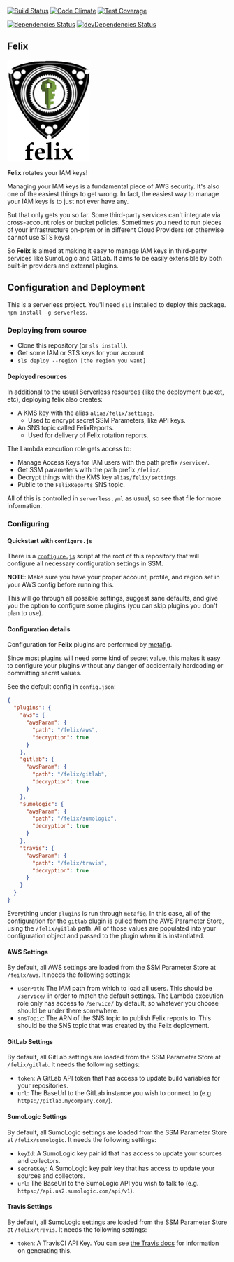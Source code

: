 [![Build Status](https://travis-ci.org/Cimpress-MCP/felix.svg?branch=master)](https://travis-ci.org/Cimpress-MCP/felix)
[![Code Climate](https://codeclimate.com/github/Cimpress-MCP/felix/badges/gpa.svg)](https://codeclimate.com/github/Cimpress-MCP/felix)
[![Test Coverage](https://codeclimate.com/github/Cimpress-MCP/felix/badges/coverage.svg)](https://codeclimate.com/github/Cimpress-MCP/felix/coverage)

[![dependencies Status](https://david-dm.org/Cimpress-MCP/felix/status.svg)](https://david-dm.org/Cimpress-MCP/felix)
[![devDependencies Status](https://david-dm.org/Cimpress-MCP/felix/dev-status.svg)](https://david-dm.org/Cimpress-MCP/felix?type=dev)

## Felix

![Felix Logo](./logo.png)

**Felix** rotates your IAM keys!

Managing your IAM keys is a fundamental piece of AWS security. It's also one
of the easiest things to get wrong. In fact, the easiest way to manage your
IAM keys is to just not ever have any.

But that only gets you so far. Some third-party services can't integrate via
cross-account roles or bucket policies. Sometimes you need to run pieces of
your infrastructure on-prem or in different Cloud Providers (or otherwise
cannot use STS keys).

So **Felix** is aimed at making it easy to manage IAM keys in third-party
services like SumoLogic and GitLab. It aims to be easily extensible by both
built-in providers and external plugins.

## Configuration and Deployment

This is a serverless project. You'll need `sls` installed to deploy this
package. `npm install -g serverless`.

### Deploying from source

* Clone this repository (or `sls install`).
* Get some IAM or STS keys for your account
* `sls deploy --region [the region you want]`

#### Deployed resources

In additional to the usual Serverless resources (like the deployment bucket,
etc), deploying felix also creates:

* A KMS key with the alias `alias/felix/settings`.
    * Used to encrypt secret SSM Parameters, like API keys.
* An SNS topic called FelixReports.
    * Used for delivery of Felix rotation reports.

The Lambda execution role gets access to:

* Manage Access Keys for IAM users with the path prefix `/service/`.
* Get SSM parameters with the path prefix `/felix/`.
* Decrypt things with the KMS key `alias/felix/settings`.
* Public to the `FelixReports` SNS topic.

All of this is controlled in `serverless.yml` as usual, so see that file
for more information.

### Configuring
#### Quickstart with `configure.js`

There is a [`configure.js`](./configure.js) script at the root of this
repository that will configure all necessary configuration settings in SSM.

**NOTE**: Make sure you have your proper account, profile, and region set in
your AWS config before running this.

This will go through all possible settings, suggest sane defaults, and give you
the option to configure some plugins (you can skip plugins you don't plan to
use).

#### Configuration details

Configuration for **Felix** plugins are performed by
[metafig](https://github.com/Cimpress-MCP/metafig).

Since most plugins will need some kind of secret value, this makes
it easy to configure your plugins without any danger of accidentally
hardcoding or committing secret values.

See the default config in `config.json`:

```json
{
  "plugins": {
    "aws": {
      "awsParam": {
        "path": "/felix/aws",
        "decryption": true
      }
    },
    "gitlab": {
      "awsParam": {
        "path": "/felix/gitlab",
        "decryption": true
      }
    },
    "sumologic": {
      "awsParam": {
        "path": "/felix/sumologic",
        "decryption": true
      }
    },
    "travis": {
      "awsParam": {
        "path": "/felix/travis",
        "decryption": true
      }
    }
  }
}
```

Everything under `plugins` is run through `metafig`. In this case, all of
the configuration for the `gitlab` plugin is pulled from the AWS Parameter
Store, using the `/felix/gitlab` path. All of those values are populated
into your configuration object and passed to the plugin when it is
instantiated.

#### AWS Settings

By default, all AWS settings are loaded from the SSM Parameter Store at `/feilx/aws`. It needs the following settings:

* `userPath`: The IAM path from which to load all users. This should be `/service/` in order to match the default settings. The Lambda execution role only has access to `/service/` by default, so whatever you choose should be under there somewhere.
* `snsTopic`: The ARN of the SNS topic to publish Felix reports to. This should be the SNS topic that was created by the Felix deployment.

#### GitLab Settings

By default, all GitLab settings are loaded from the SSM Parameter Store at `/felix/gitlab`. It needs the following settings:

* `token`: A GitLab API token that has access to update build variables for your repositories.
* `url`: The BaseUrl to the GitLab instance you wish to connect to (e.g. `https://gitlab.mycompany.com/`).

#### SumoLogic Settings

By default, all SumoLogic settings are loaded from the SSM Parameter Store at `/felix/sumologic`. It needs the following settings:

* `keyId`: A SumoLogic key pair id that has access to update your sources and collectors.
* `secretKey`: A SumoLogic key pair key that has access to update your sources and collectors.
* `url`: The BaseUrl to the SumoLogic API you wish to talk to (e.g. `https://api.us2.sumologic.com/api/v1`).

#### Travis Settings

By default, all SumoLogic settings are loaded from the SSM Parameter Store at `/felix/travis`. It needs the following settings:

* `token`: A TravisCI API Key. You can see [the Travis docs](https://developer.travis-ci.org/authentication) for information on generating this.
